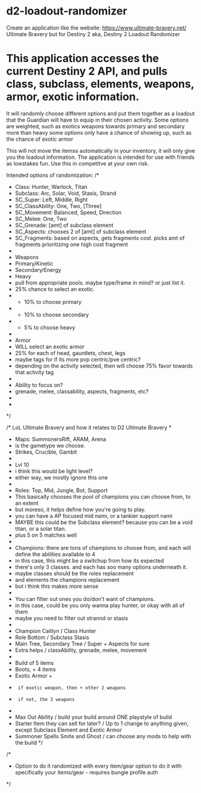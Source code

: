 # d2-loadout-randomizer

Create an application like the website: https://www.ultimate-bravery.net/
Ultimate Bravery but for Destiny 2
aka, Destiny 2 Loadout Randomizer

# This application accesses the current Destiny 2 API, and pulls class, subclass, elements, weapons, armor, exotic information.
It will randomly choose different options and put them together as a loadout that the Guardian will have to equip in their chosen activity.
Some options are weighted, such as exotics weapons towards primary and secondary more than heavy
some options only have a chance of showing up, such as the chance of exotic armor

This will not move the itemss automatically in your inventory, it will only give you the loadout information.
The application is intended for use with friends as lowstakes fun. Use this in competitve at your own risk. 

Intended options of randomization:
/*
* Class: Hunter, Warlock, Titan 
* Subclass: Arc, Solar, Void, Stasis, Strand
* SC_Super: Left, Middle, Right
* SC_ClassAbility: One, Two, [Three]
* SC_Movement: Balanced, Speed, Direction
* SC_Melee: One, Two
* SC_Grenade: [amt] of subclass element
* SC_Aspects: chooses 2 of [amt] of subclass element
* SC_Fragments: based on aspects, gets fragments cost. picks amt of fragments prioritizing one high cost fragment
* 
* Weapons
* Primary/Kinetic
* Secondary/Energy
* Heavy
* pull from appropriate pools. maybe type/frame in mind? or just list it.
* 25% chance to select an exotic.
* - 10% to choose primary
* - 10% to choose secondary
* - 5% to choose heavy
* 
* Armor
* WILL select an exotic armor
* 25% for each of head, gauntlets, chest, legs
* maybe tags for if its more pvp centric/pve centric?
* depending on the activity selected, then will choose 75% favor towards that activity tag
* 
* Ability to focus on?
* grenade, melee, classability, aspects, fragments, etc?
* 
* 
*/

/* LoL Ultimate Bravery
  and how it relates to D2 Ultimate Bravery
* 
* Maps: SummonersRift, ARAM, Arena
* is the gametype we choose.
* Strikes, Crucible, Gambit
* 
* Lvl 10
* i think this would be light level?
* either way, we mostly ignore this one
* 
* Roles: Top, Mid, Jungle, Bot, Support
* This basically chooses the pool of champions you can choose from, to an extent
* but moreso, it helps define how you're going to play.
* you can have a AP focused mid nami, or a tankier support nami
* MAYBE this could be the Subclass element? because you can be a void titan, or a solar titan.
* plus 5 on 5 matches well
* 
* Champions: there are tons of champions to choose from, and each will define the abilities available to 4
* in this case, this might be a switchup from how its expected
* there's only 3 classes. and each has soo many options underneath it.
* maybe classes should be the roles replacement
* and elements the champions replacement
* but i think this makes more sense
* 
* You can filter out ones you do/don't want of champions.
* in this case, could be you only wanna play hunter, or okay with all of them
* maybe you need to filter out strannd or stasis
* 
* Champion Caitlyn / Class Hunter
* Role Bottom / Subclass Stasis
* Main Tree, Secondary Tree / Super + Aspects for sure
* Extra helps / classAbility, grenade, melee, movement
* 
* Build of 5 items
* Boots, + 4 items
* Exotic Armor +
*      if exotic weapon, then + other 2 weapons
*      if not, the 3 weapons
* 
* Max Out Ability / build your build around ONE playstyle of build
* Starter Item they can sell for later? / Up to 1 change to anything given, except Subclass Element and Exotic Armor
* Summoner Spells Smite and Ghost / can choose any mods to help with the build
*/

/*
* Option to do it randomized with every item/gear
  option to do it with specifically your items/gear
      - requires bungie profile auth
      
*/
